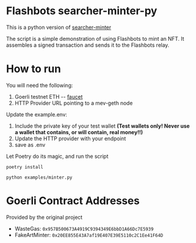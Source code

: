 # Flashbots searcher-minter-py

This is a python version of [searcher-minter](https://github.com/flashbots/searcher-minter)

The script is a simple demonstration of using Flashbots to mint an NFT. It assembles a signed transaction and sends it to the Flashbots relay.

# How to run

You will need the following:

1. Goerli testnet ETH -- [faucet](https://faucet.goerli.mudit.blog/)
2. HTTP Provider URL pointing to a mev-geth node

Update the example.env: 
1. Include the private key of your test wallet
**(Test wallets only! Never use a wallet that contains, or will contain, real money!!)**
3. Update the HTTP provider with your endpoint
4. save as .env

Let Poetry do its magic, and run the script
```
poetry install
```
```
python examples/minter.py
```

# Goerli Contract Addresses
Provided by the original project
* WasteGas: `0x957B500673A4919C9394349E6bbD1A66Dc7E5939`
* FakeArtMinter: `0x20EE855E43A7af19E407E39E5110c2C1Ee41F64D`

